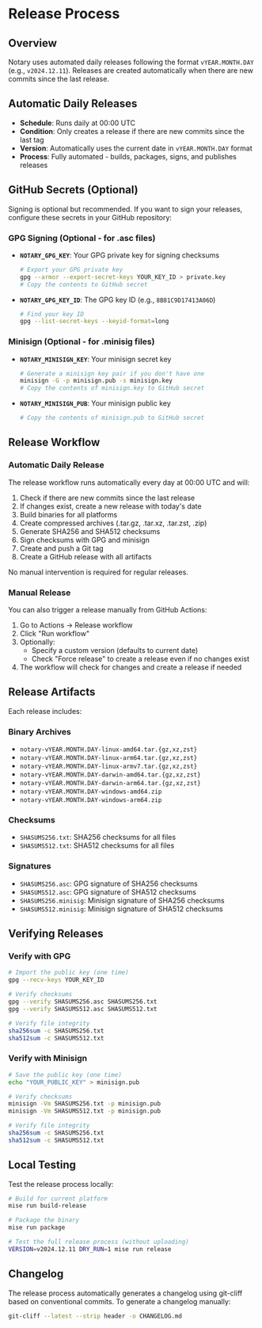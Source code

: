 # Release Process

## Overview

Notary uses automated daily releases following the format `vYEAR.MONTH.DAY` (e.g., `v2024.12.11`). Releases are created automatically when there are new commits since the last release.

## Automatic Daily Releases

- **Schedule**: Runs daily at 00:00 UTC
- **Condition**: Only creates a release if there are new commits since the last tag
- **Version**: Automatically uses the current date in `vYEAR.MONTH.DAY` format
- **Process**: Fully automated - builds, packages, signs, and publishes releases

## GitHub Secrets (Optional)

Signing is optional but recommended. If you want to sign your releases, configure these secrets in your GitHub repository:

### GPG Signing (Optional - for .asc files)
- **`NOTARY_GPG_KEY`**: Your GPG private key for signing checksums
  ```bash
  # Export your GPG private key
  gpg --armor --export-secret-keys YOUR_KEY_ID > private.key
  # Copy the contents to GitHub secret
  ```
- **`NOTARY_GPG_KEY_ID`**: The GPG key ID (e.g., `8B81C9D17413A06D`)
  ```bash
  # Find your key ID
  gpg --list-secret-keys --keyid-format=long
  ```

### Minisign (Optional - for .minisig files)
- **`NOTARY_MINISIGN_KEY`**: Your minisign secret key
  ```bash
  # Generate a minisign key pair if you don't have one
  minisign -G -p minisign.pub -s minisign.key
  # Copy the contents of minisign.key to GitHub secret
  ```
- **`NOTARY_MINISIGN_PUB`**: Your minisign public key
  ```bash
  # Copy the contents of minisign.pub to GitHub secret
  ```

## Release Workflow

### Automatic Daily Release

The release workflow runs automatically every day at 00:00 UTC and will:
1. Check if there are new commits since the last release
2. If changes exist, create a new release with today's date
3. Build binaries for all platforms
4. Create compressed archives (.tar.gz, .tar.xz, .tar.zst, .zip)
5. Generate SHA256 and SHA512 checksums
6. Sign checksums with GPG and minisign
7. Create and push a Git tag
8. Create a GitHub release with all artifacts

No manual intervention is required for regular releases.

### Manual Release

You can also trigger a release manually from GitHub Actions:

1. Go to Actions → Release workflow
2. Click "Run workflow"
3. Optionally:
   - Specify a custom version (defaults to current date)
   - Check "Force release" to create a release even if no changes exist
4. The workflow will check for changes and create a release if needed

## Release Artifacts

Each release includes:

### Binary Archives
- `notary-vYEAR.MONTH.DAY-linux-amd64.tar.{gz,xz,zst}`
- `notary-vYEAR.MONTH.DAY-linux-arm64.tar.{gz,xz,zst}`
- `notary-vYEAR.MONTH.DAY-linux-armv7.tar.{gz,xz,zst}`
- `notary-vYEAR.MONTH.DAY-darwin-amd64.tar.{gz,xz,zst}`
- `notary-vYEAR.MONTH.DAY-darwin-arm64.tar.{gz,xz,zst}`
- `notary-vYEAR.MONTH.DAY-windows-amd64.zip`
- `notary-vYEAR.MONTH.DAY-windows-arm64.zip`

### Checksums
- `SHASUMS256.txt`: SHA256 checksums for all files
- `SHASUMS512.txt`: SHA512 checksums for all files

### Signatures
- `SHASUMS256.asc`: GPG signature of SHA256 checksums
- `SHASUMS512.asc`: GPG signature of SHA512 checksums
- `SHASUMS256.minisig`: Minisign signature of SHA256 checksums
- `SHASUMS512.minisig`: Minisign signature of SHA512 checksums

## Verifying Releases

### Verify with GPG

```bash
# Import the public key (one time)
gpg --recv-keys YOUR_KEY_ID

# Verify checksums
gpg --verify SHASUMS256.asc SHASUMS256.txt
gpg --verify SHASUMS512.asc SHASUMS512.txt

# Verify file integrity
sha256sum -c SHASUMS256.txt
sha512sum -c SHASUMS512.txt
```

### Verify with Minisign

```bash
# Save the public key (one time)
echo "YOUR_PUBLIC_KEY" > minisign.pub

# Verify checksums
minisign -Vm SHASUMS256.txt -p minisign.pub
minisign -Vm SHASUMS512.txt -p minisign.pub

# Verify file integrity
sha256sum -c SHASUMS256.txt
sha512sum -c SHASUMS512.txt
```

## Local Testing

Test the release process locally:

```bash
# Build for current platform
mise run build-release

# Package the binary
mise run package

# Test the full release process (without uploading)
VERSION=v2024.12.11 DRY_RUN=1 mise run release
```

## Changelog

The release process automatically generates a changelog using git-cliff based on conventional commits. To generate a changelog manually:

```bash
git-cliff --latest --strip header -o CHANGELOG.md
```